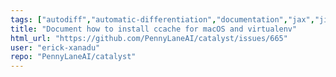 ```yaml
---
tags: ["autodiff","automatic-differentiation","documentation","jax","jit","llvm","mlir","pennylane","python","qir","quantum","quantum-compiler","quantum-computing"]
title: "Document how to install ccache for macOS and virtualenv"
html_url: "https://github.com/PennyLaneAI/catalyst/issues/665"
user: "erick-xanadu"
repo: "PennyLaneAI/catalyst"
---
```


